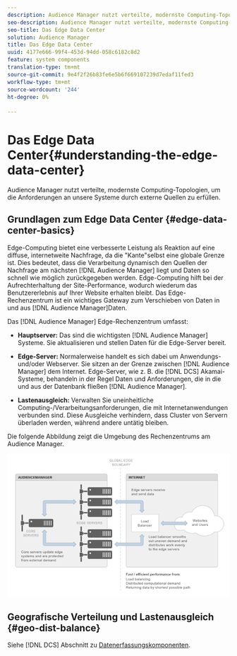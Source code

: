 ```yaml
---
description: Audience Manager nutzt verteilte, modernste Computing-Topologien, um die Anforderungen an unsere Systeme durch externe Quellen zu erfüllen.
seo-description: Audience Manager nutzt verteilte, modernste Computing-Topologien, um die Anforderungen an unsere Systeme durch externe Quellen zu erfüllen.
seo-title: Das Edge Data Center
solution: Audience Manager
title: Das Edge Data Center
uuid: 4177e666-99f4-453d-94dd-058c6182c8d2
feature: system components
translation-type: tm+mt
source-git-commit: 9e4f2f26b83fe6e5b6f669107239d7edaf11fed3
workflow-type: tm+mt
source-wordcount: '244'
ht-degree: 0%

---
```



# Das Edge Data Center{#understanding-the-edge-data-center}

Audience Manager nutzt verteilte, modernste Computing-Topologien, um die Anforderungen an unsere Systeme durch externe Quellen zu erfüllen.

## Grundlagen zum Edge Data Center {#edge-data-center-basics}

<!-- 

c_compedge.xml

 -->

Edge-Computing bietet eine verbesserte Leistung als Reaktion auf eine diffuse, internetweite Nachfrage, da die &quot;Kante&quot;selbst eine globale Grenze ist. Dies bedeutet, dass die Verarbeitung dynamisch den Quellen der Nachfrage am nächsten [!DNL Audience Manager] liegt und Daten so schnell wie möglich zurückgegeben werden. Edge-Computing hilft bei der Aufrechterhaltung der Site-Performance, wodurch wiederum das Benutzererlebnis auf Ihrer Website erhalten bleibt. Das Edge-Rechenzentrum ist ein wichtiges Gateway zum Verschieben von Daten in und aus [!DNL Audience Manager]Daten.

Das [!DNL Audience Manager] Edge-Rechenzentrum umfasst:

* **Hauptserver:** Das sind die wichtigsten [!DNL Audience Manager] Systeme. Sie aktualisieren und stellen Daten für die Edge-Server bereit.

* **Edge-Server:** Normalerweise handelt es sich dabei um Anwendungs- und/oder Webserver. Sie sitzen an der Grenze zwischen [!DNL Audience Manager] dem Internet. Edge-Server, wie z. B. die [!DNL DCS] Akamai-Systeme, behandeln in der Regel Daten und Anforderungen, die in die und aus der Datenbank fließen [!DNL Audience Manager].

* **Lastenausgleich:** Verwalten Sie uneinheitliche Computing-/Verarbeitungsanforderungen, die mit Internetanwendungen verbunden sind. Diese Ausgleiche verhindern, dass Cluster von Servern überladen werden, während andere untätig bleiben.

Die folgende Abbildung zeigt die Umgebung des Rechenzentrums am Audience Manager.

![](assets/edge_data_center.png)

## Geografische Verteilung und Lastenausgleich {#geo-dist-balance}

Siehe [!DNL DCS] Abschnitt zu [Datenerfassungskomponenten](../../reference/system-components/components-data-collection.md).
